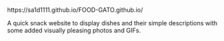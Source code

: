 <p>https://sa1d1111.github.io/FOOD-GATO.github.io/</p>
A quick snack website to display dishes and their simple descriptions with some added visually pleasing photos and GIFs.

